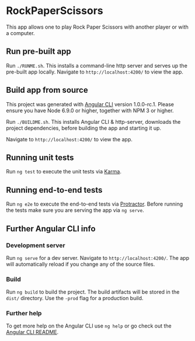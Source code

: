 # RockPaperScissors
This app allows one to play Rock Paper Scissors with another player or with a computer.

## Run pre-built app
Run `./RUNME.sh`. This installs a command-line http server and serves up the pre-built app locally. Navigate to `http://localhost:4200/` to view the app.

## Build app from source

This project was generated with [Angular CLI](https://github.com/angular/angular-cli) version 1.0.0-rc.1. Please ensure you have Node 6.9.0 or higher, together with NPM 3 or higher.

Run `./BUILDME.sh`. This installs Angular CLI & http-server, downloads the project dependencies, before building the app and starting it up.

Navigate to `http://localhost:4200/` to view the app.

## Running unit tests

Run `ng test` to execute the unit tests via [Karma](https://karma-runner.github.io).

## Running end-to-end tests

Run `ng e2e` to execute the end-to-end tests via [Protractor](http://www.protractortest.org/).
Before running the tests make sure you are serving the app via `ng serve`.

## Further Angular CLI info

### Development server

Run `ng serve` for a dev server. Navigate to `http://localhost:4200/`. The app will automatically reload if you change any of the source files.

### Build

Run `ng build` to build the project. The build artifacts will be stored in the `dist/` directory. Use the `-prod` flag for a production build.

### Further help

To get more help on the Angular CLI use `ng help` or go check out the [Angular CLI README](https://github.com/angular/angular-cli/blob/master/README.md).
